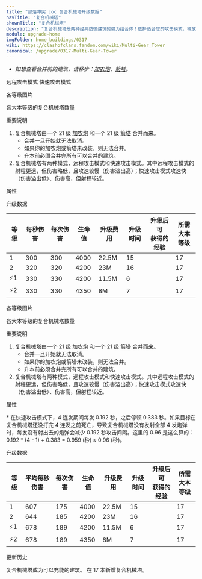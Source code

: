```yaml
---
title: "部落冲突 coc 复合机械塔升级数据"
navTitle: "复合机械塔"
shownTitle: "复合机械塔"
description: "复合机械塔是两种经典防御建筑的强力结合体！选择适合您的攻击模式，释放毁灭之力！可攻击空中和地面单位。"
module: upgrade-home
imgFolder: home_buildings/0317
wiki: https://clashofclans.fandom.com/wiki/Multi-Gear_Tower
canonical: /upgrade/0317-Multi-Gear-Tower
---
```


<script setup>
const tableExtraInfoLongRageMode = [
    {
        "column": 4,
        "type": "cost",
        "gpClass": "building",
        "icon": "Gold"
    },
    {
        "column": 5,
        "type": "time",
        "gpClass": "building"
    },
    {
        "column": 6,
        "type": "exp",
        "icon": "Exp"
    }
];
const tableExtraInfoFastAttackMode = tableExtraInfoLongRageMode;
</script>

- *如想查看合并前的建筑，请移步：[加农炮](/upgrade/0301-Cannon)、[箭塔](/upgrade/0302-Archer-Tower)。*

<SwitchTabs contentClass="cp-unit-items" :stickyTabs="true" :pageTabs="true">
    <SwitchTab tabId="cp-unit-item-0" :activeTab="true">远程攻击模式</SwitchTab>
    <SwitchTab tabId="cp-unit-item-1">快速攻击模式</SwitchTab>
</SwitchTabs>

<!-- ↓↓↓ 远程攻击模式 ↓↓↓ -->
<SwitchTabGroup id="cp-unit-item-0" class="cp-unit-items">
<UnitInfo :folder="$frontmatter.imgFolder" imgSrc="Multi-Gear_Tower2_LongRange_hd.png" imgAlt="复合机械塔（远程攻击模式）" :description="$frontmatter.description" :isSmallImg="true" />

<SmallTitle>各等级图片</SmallTitle>

<Panel>
    <UnitImgGroup :folder="$frontmatter.imgFolder">
        <UnitImg imgTitle="建造中" imgSrc="Multi-Gear_Tower_Ruin.png" imgHd="Multi-Gear_Tower_Ruin_hd.png" />
        <UnitImg imgTitle="1 级" imgSrc="Multi-Gear_Tower1_LongRange.png" imgHd="Multi-Gear_Tower1_LongRange_hd.png" />
        <UnitImg imgTitle="2 级" imgSrc="Multi-Gear_Tower2_LongRange.png" imgHd="Multi-Gear_Tower2_LongRange_hd.png" />
    </UnitImgGroup>
</Panel>

<SmallTitle>各大本等级的复合机械塔数量</SmallTitle>

<BuildingNum>
    <BuildingNumRow title="大本等级" num="1 - 16, 17" />
    <BuildingNumRow title="建筑数量" num="     0,  1" />
</BuildingNum>

<SmallTitle>重要说明</SmallTitle>

1. 复合机械塔由一个 21 级 [加农炮](/upgrade/0301-Cannon) 和一个 21 级 [箭塔](/upgrade/0301-Archer-Tower) 合并而来。
    - 合并一旦开始就无法取消。
    - 如果你的加农炮或箭塔未改装，则无法合并。
    - 升本前必须合并完所有可以合并的建筑。
2. 复合机械塔有两种模式，远程攻击模式和快速攻击模式。其中远程攻击模式的射程更远，但伤害略低，且攻速较慢（伤害溢出高）；快速攻击模式攻速快（伤害溢出低）、伤害高，但射程较近。

<SmallTitle>属性</SmallTitle>

<UnitProperties>
    <UnitProperty pKey="占地面积" pValue="3×3" />
    <UnitProperty pKey="判定面积" pValue="2×2" :isJudgeSquare="true" />
    <UnitProperty pKey="伤害类型" pValue="单体伤害" />
    <UnitProperty pKey="攻击的目标" pValue="地面和空中目标" />
    <UnitProperty pKey="射程" pValue="12 格" />
    <UnitProperty pKey="攻速" pValue="1 秒/次" />
</UnitProperties>

<SmallTitle>升级数据</SmallTitle>

<UnitTable :tableExtraInfo="tableExtraInfoLongRageMode">

| 等级 | 每秒伤害 | 每次伤害 | 生命值 | 升级费用 | 升级时间 |升级后可<br>获得的经验| 所需<br>大本等级 |
| ---- |   ---   |   ---   |   ---  |   ---   |   ---   |        ---          |       ---      |
|   1  |   300   |   300   |  4000  |  22.5M  |    15   |                     |        17      |
|   2  |   320   |   320   |  4200  |    23M  |    16   |                     |        17      |
| ⚡1  |   330   |   330   |  4200  |  11.5M  |     6   |                     |        17      |
| ⚡2  |   330   |   330   |  4350  |     8M  |     7   |                     |        17      |
</UnitTable>
</SwitchTabGroup>

<!-- ↓↓↓ 快速攻击模式 ↓↓↓ -->
<SwitchTabGroup id="cp-unit-item-1" class="cp-unit-items">
<UnitInfo :folder="$frontmatter.imgFolder" imgSrc="Multi-Gear_Tower2_FastAttack_hd.png" imgAlt="复合机械塔（快速攻击模式）" :description="$frontmatter.description" :isSmallImg="true" />

<SmallTitle>各等级图片</SmallTitle>

<Panel>
    <UnitImgGroup :folder="$frontmatter.imgFolder">
        <UnitImg imgTitle="建造中" imgSrc="Multi-Gear_Tower_Ruin.png" imgHd="Multi-Gear_Tower_Ruin_hd.png" />
        <UnitImg imgTitle="1 级" imgSrc="Multi-Gear_Tower1_FastAttack.png" imgHd="Multi-Gear_Tower1_FastAttack_hd.png" />
        <UnitImg imgTitle="2 级" imgSrc="Multi-Gear_Tower2_FastAttack.png" imgHd="Multi-Gear_Tower2_FastAttack_hd.png" />
    </UnitImgGroup>
</Panel>

<SmallTitle>各大本等级的复合机械塔数量</SmallTitle>

<BuildingNum>
    <BuildingNumRow title="大本等级" num="1 - 16, 17" />
    <BuildingNumRow title="建筑数量" num="     0,  1" />
</BuildingNum>

<SmallTitle>重要说明</SmallTitle>

1. 复合机械塔由一个 21 级 [加农炮](/upgrade/0301-Cannon) 和一个 21 级 [箭塔](/upgrade/0301-Archer-Tower) 合并而来。
    - 合并一旦开始就无法取消。
    - 如果你的加农炮或箭塔未改装，则无法合并。
    - 升本前必须合并完所有可以合并的建筑。
2. 复合机械塔有两种模式，远程攻击模式和快速攻击模式。其中远程攻击模式的射程更远，但伤害略低，且攻速较慢（伤害溢出高）；快速攻击模式攻速快（伤害溢出低）、伤害高，但射程较近。

<SmallTitle>属性</SmallTitle>

<UnitProperties>
    <UnitProperty pKey="占地面积" pValue="3×3" />
    <UnitProperty pKey="判定面积" pValue="2×2" :isJudgeSquare="true" />
    <UnitProperty pKey="伤害类型" pValue="单体伤害" />
    <UnitProperty pKey="攻击的目标" pValue="地面和空中目标" />
    <UnitProperty pKey="射程" pValue="8 格" />
    <UnitProperty pKey="攻速" pValue="约 0.96 秒/轮<sup>*</sup>" />
</UnitProperties>

\* 在快速攻击模式下，4 连发期间每发 0.192 秒，之后停顿 0.383 秒。如果目标在复合机械塔还没打完 4 连发之前死亡，导致复合机械塔没有发射全部 4 发炮弹时，每发没有射出去的炮弹会减少 0.192 秒攻击间隔。这里的 0.96 是这么算的：0.192 * (4 - 1) + 0.383 = 0.959 (秒) ≈ 0.96 (秒)。

<SmallTitle>升级数据</SmallTitle>

<UnitTable :tableExtraInfo="tableExtraInfoFastAttackMode">

| 等级 | 平均每秒伤害 | 每次伤害 | 生命值 | 升级费用 | 升级时间 |升级后可<br>获得的经验| 所需<br>大本等级 |
| ---- |     ---     |   ---   |   ---  |   ---   |   ---   |        ---          |       ---      |
|   1  |     607     |   175   |  4000  |  22.5M  |    15   |                     |        17      |
|   2  |     644     |   185   |  4200  |    23M  |    16   |                     |        17      |
| ⚡1  |     678     |   189   |  4200  |  11.5M  |     6   |                     |        17      |
| ⚡2  |     678     |   189   |  4350  |     8M  |     7   |                     |        17      |
</UnitTable>
</SwitchTabGroup>

<!-- ↓↓↓ 公共部分 ↓↓↓ -->
<SmallTitle>更新历史</SmallTitle>

<Timeline>
    <TimelineItem date="2025/03/24">
        <TimelineRow>复合机械塔成为可以充能的建筑。</TimelineRow>
    </TimelineItem>
    <TimelineItem date="2025/02/10">
        <TimelineRow>在 17 本新增复合机械塔。</TimelineRow>
    </TimelineItem>
    <TimelineItem :historyBottom="true" />
</Timeline>